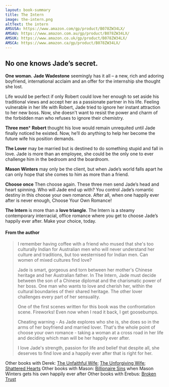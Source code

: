 ```yaml
---
layout: book-summary
title: The Intern
image: the-intern.png
altText: the intern
AMSUSA: https://www.amazon.com/gp/product/B078ZW34LX/
AMSAU: https://www.amazon.com.au/gp/product/B078ZW34LX/
AMSUK: https://www.amazon.co.uk/gp/product/B078ZW34LX/
AMSCA: https://www.amazon.ca/gp/product/B078ZW34LX/
---
```


## No one knows Jade’s secret.

**One woman.**
**Jade Wadestone** seemingly has it all – a new, rich and adoring boyfriend, international acclaim and an offer for the internship she thought she lost.

Life would be perfect if only Robert could love her enough to set aside his traditional views and accept her as a passionate partner in his life. Feeling vulnerable in her life with Robert, Jade tried to ignore her instant attraction to her new boss. Now, she doesn't want to resist the power and charm of the forbidden man who refuses to ignore their chemistry.

**Three men***
**Robert** thought his love would remain unrequited until Jade finally noticed he existed. Now, he’ll do anything to help her become the future wife his position demands. 

**The Lover** may be married but is destined to do something stupid and fall in love. Jade is more than an employee, she could be the only one to ever challenge him in the bedroom and the boardroom. 

**Mason Winters** may only be the client, but when Jade’s world falls apart he can only hope that she comes to him as more than a friend.

**Choose once** Then choose again. 
These three men send Jade’s head and heart spinning. Who will Jade end up with? You control Jade’s romantic destiny in this choose your own romance. After all, when one happily ever after is never enough, Choose Your Own Romance!

**The Intern** is more than a **love triangle**. The Intern is a steamy contemporary interracial, office romance where you get to choose Jade’s happily ever after. Make your choice, today.


#### From the author

> I remember having coffee with a friend who mused that she's too culturally Indian for Australian men who will never understand her culture and traditions, but too westernised for Indian men. Can women of mixed cultures find love?
> 
> Jade is smart, gorgeous and torn between her mother's Chinese heritage and her Australian father. In The Intern, Jade must decide between the son of a Chinese diplomat and the charismatic power of her boss. One man who wants to love and cherish her, within the cultural boundaries of their shared heritage. The other lover challenges every part of her sensuality.
> 
> One of the first scenes written for this book was the confrontation scene. Fireworks! Even now when I read it back, I get goosebumps.
> 
> Cheating warning - As Jade explores who she is, she does so in the arms of her boyfriend and married lover. That's the whole point of choose your own romance - taking a woman at a cross road in her life and deciding which man will be her happily ever after.
> 
> I love Jade's strength, passion for life and belief that despite all, she deserves to find love and a happily ever after that is right for her.
 

Other books with Derek: [The Unfaithful Wife](https://www.amazon.com/gp/product/B07D91M4Q6/ "The Unfaithful Wife"); [The Unforgiving Wife](https://www.amazon.com/gp/product/B07FCR1K6N/ "The Unforgiving Wife"); [Shattered Hearts](https://www.amazon.com/gp/product/B07NJ5GWST/ "Shattered Hearts")
Other books with Mason: [Billionaire Sins](https://bookhip.com/TNRAJQN/ "Billionaire Sins") when Mason Winters gets his own happily ever after
Other books with Erebus: [Broken Trust](https://mybook.to/BrokenTrustErebus/ "Broken Trust")